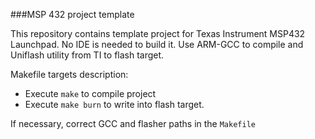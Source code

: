 ###MSP 432 project template

This repository contains template project for Texas Instrument MSP432 Launchpad.
No IDE is needed to build it. Use ARM-GCC to compile and Uniflash utility from TI to 
flash target.

Makefile targets description:

* Execute `make` to compile project
* Execute `make burn` to write into flash target.

If necessary, correct GCC and flasher paths in the `Makefile`

